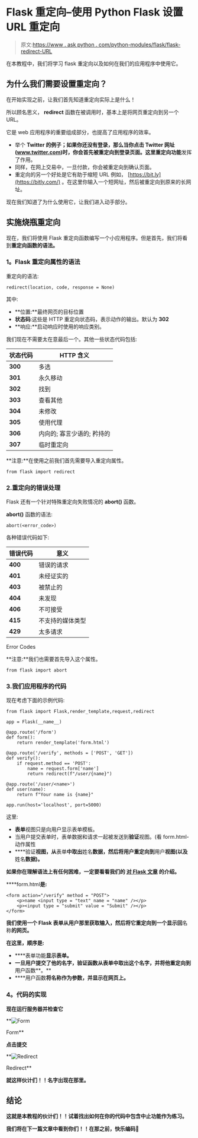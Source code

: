 # Flask 重定向–使用 Python Flask 设置 URL 重定向

> 原文:[https://www . ask python . com/python-modules/flask/flask-redirect-URL](https://www.askpython.com/python-modules/flask/flask-redirect-url)

在本教程中，我们将学习 flask 重定向以及如何在我们的应用程序中使用它。

## **为什么我们需要设置重定向？**

在开始实现之前，让我们首先知道重定向实际上是什么！

所以顾名思义， **redirect** 函数在被调用时，基本上是将网页重定向到另一个 URL。

它是 web 应用程序的重要组成部分，也提高了应用程序的效率。

*   举个 **Twitter 的例子；**如果你还没有登录，那么当你点击 **Twitter 网址** (www.twitter.com)时，你会首先被重定向到登录页面。这里**重定向功能**发挥了作用。
*   同样，在网上交易中，一旦付款，你会被重定向到确认页面。
*   重定向的另一个好处是它有助于缩短 URL 例如， [https://bit.ly](https://bitly.com/) 。在这里你输入一个短网址，然后被重定向到原来的长网址。

现在我们知道了为什么使用它，让我们进入动手部分。

## **实施烧瓶重定向**

现在，我们将使用 Flask 重定向函数编写一个小应用程序。但是首先，我们将看到**重定向函数的语法。**

### **1。Flask 重定向属性的语法**

重定向的语法:

```
redirect(location, code, response = None)

```

其中:

*   **位置:**最终网页的目标位置
*   **状态码**:这些是 HTTP 重定向状态码，表示动作的输出。默认为 **302**
*   **响应:**启动响应时使用的响应类别。

我们现在不需要太在意最后一个。其他一些状态代码包括:

| 状态代码 | HTTP 含义 |
| --- | --- |
| **300** | 多选 |
| **301** | 永久移动 |
| **302** | 找到 |
| **303** | 查看其他 |
| **304** | 未修改 |
| **305** | 使用代理 |
| **306** | 内向的; 寡言少语的; 矜持的 |
| **307** | 临时重定向 |

**注意:**在使用之前我们首先需要导入重定向属性。

```
from flask import redirect

```

### 2.重定向的错误处理

Flask 还有一个针对特殊重定向失败情况的 **abort()** 函数。

**abort()** 函数的语法:

```
abort(<error_code>)

```

各种错误代码如下:

| 错误代码 | 意义 |
| --- | --- |
| **400** | 错误的请求 |
| **401** | 未经证实的 |
| **403** | 被禁止的 |
| **404** | 未发现 |
| **406** | 不可接受 |
| **415** | 不支持的媒体类型 |
| **429** | 太多请求 |

Error Codes

**注意:**我们也需要首先导入这个属性。

```
from flask import abort

```

### 3.**我们应用程序的代码**

现在考虑下面的示例代码:

```
from flask import Flask,render_template,request,redirect

app = Flask(__name__)

@app.route('/form')
def form():
    return render_template('form.html')

@app.route('/verify', methods = ['POST', 'GET'])
def verify():
    if request.method == 'POST':
        name = request.form['name']
        return redirect(f"/user/{name}")

@app.route('/user/<name>')
def user(name):
    return f"Your name is {name}"

app.run(host='localhost', port=5000)

```

这里:

*   **表单**视图只是向用户显示表单模板。
*   当用户提交表单时，表单数据和请求一起被发送到**验证**视图。(看 form.html-动作属性
*   ****验证**视图，从**表单**中取出**姓名**数据，然后将用户重定向到**用户**视图(以及**姓名**数据)。**

**如果你在理解语法上有任何困难，一定要看看我们的 **[对 Flask 文章](https://www.askpython.com/python-modules/flask/create-hello-world-in-flask)** 的介绍。**

****form.html**是:**

```
<form action="/verify" method = "POST">
    <p>name <input type = "text" name = "name" /></p>
    <p><input type = "submit" value = "Submit" /></p>
</form> 
```

**我们使用一个 Flask 表单从用户那里获取输入，然后将它重定向到一个显示回**名称**的网页。**

**在这里，顺序是:**

*   ****表单功能**显示表单。**
*   **一旦用户提交了他的名字，**验证函数**从表单中取出这个名字，并将他重定向到**用户函数**。**
*   ****用户函数**将名称作为参数，并显示在网页上。**

### ****4。代码的实现****

**现在运行服务器并检查它**

**![Form](../Images/4b72c41c62b0966dbd7fe171dfbf70ec.png)

Form** 

**点击提交**

**![Redirect](../Images/5a8cbd5b1c26fe50a38c94a65680cfbd.png)

Redirect** 

**就这样伙计们！！名字出现在那里。**

## ****结论****

**这就是本教程的伙计们！！试着找出如何在你的代码中包含中止功能作为练习。**

**我们将在下一篇文章中看到你们！！在那之前，快乐编码🙂**